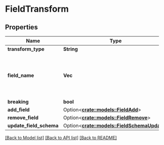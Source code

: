 # FieldTransform

## Properties

Name | Type | Description | Notes
------------ | ------------- | ------------- | -------------
**transform_type** | **String** |  | 
**field_name** | **Vec<String>** | A field name is a list of strings that form the path to the field. | 
**breaking** | **bool** |  | 
**add_field** | Option<[**crate::models::FieldAdd**](FieldAdd.md)> |  | [optional]
**remove_field** | Option<[**crate::models::FieldRemove**](FieldRemove.md)> |  | [optional]
**update_field_schema** | Option<[**crate::models::FieldSchemaUpdate**](FieldSchemaUpdate.md)> |  | [optional]

[[Back to Model list]](../README.md#documentation-for-models) [[Back to API list]](../README.md#documentation-for-api-endpoints) [[Back to README]](../README.md)


